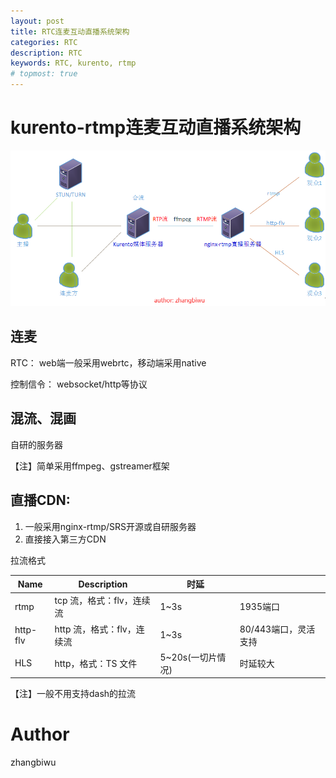 ```yaml
---
layout: post
title: RTC连麦互动直播系统架构
categories: RTC
description: RTC
keywords: RTC, kurento, rtmp
# topmost: true
---
```


# kurento-rtmp连麦互动直播系统架构

![kurento连麦直播系统](/images/posts/rtc/kurento-rtmp.png)

## 连麦

RTC： web端一般采用webrtc，移动端采用native

控制信令： websocket/http等协议

## 混流、混画

自研的服务器

【注】简单采用ffmpeg、gstreamer框架


## 直播CDN: 

1. 一般采用nginx-rtmp/SRS开源或自研服务器
1. 直接接入第三方CDN

拉流格式

| Name      | Description                 |      时延        |                             |
| --------- |  --------------------------- |--------------------------- | --------------------------- |
| rtmp      | tcp 流，格式：flv，连续流  | 1~3s                   | 1935端口                   |
| http-flv  | http 流，格式：flv，连续流 | 1~3s                   | 80/443端口，灵活支持        |
| HLS       | http，格式：TS 文件       | 5~20s(一切片情况)       |  时延较大                   |

【注】一般不用支持dash的拉流


# Author
zhangbiwu